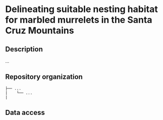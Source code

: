# Delineating suitable nesting habitat for marbled murrelets in the Santa Cruz Mountains

## Description
...

## Repository organization

```
├── ...
|    └── ...
|
```

## Data access


